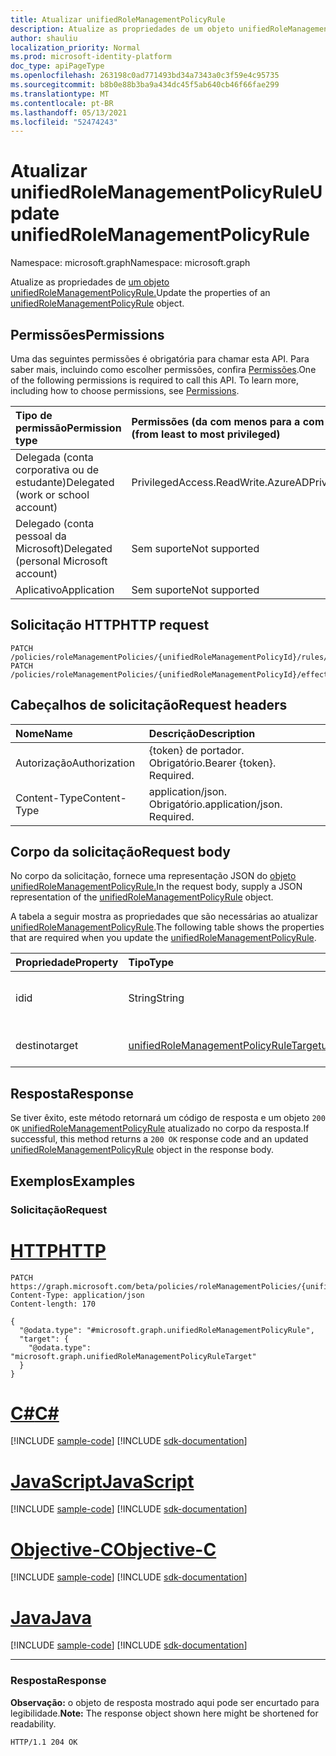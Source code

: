 ```yaml
---
title: Atualizar unifiedRoleManagementPolicyRule
description: Atualize as propriedades de um objeto unifiedRoleManagementPolicyRule.
author: shauliu
localization_priority: Normal
ms.prod: microsoft-identity-platform
doc_type: apiPageType
ms.openlocfilehash: 263198c0ad771493bd34a7343a0c3f59e4c95735
ms.sourcegitcommit: b8b0e88b3ba9a434dc45f5ab640cb46f66fae299
ms.translationtype: MT
ms.contentlocale: pt-BR
ms.lasthandoff: 05/13/2021
ms.locfileid: "52474243"
---
```

# <a name="update-unifiedrolemanagementpolicyrule"></a><span data-ttu-id="3fa79-103">Atualizar unifiedRoleManagementPolicyRule</span><span class="sxs-lookup"><span data-stu-id="3fa79-103">Update unifiedRoleManagementPolicyRule</span></span>
<span data-ttu-id="3fa79-104">Namespace: microsoft.graph</span><span class="sxs-lookup"><span data-stu-id="3fa79-104">Namespace: microsoft.graph</span></span>

<span data-ttu-id="3fa79-105">Atualize as propriedades de [um objeto unifiedRoleManagementPolicyRule.](../resources/unifiedrolemanagementpolicyrule.md)</span><span class="sxs-lookup"><span data-stu-id="3fa79-105">Update the properties of an [unifiedRoleManagementPolicyRule](../resources/unifiedrolemanagementpolicyrule.md) object.</span></span>

## <a name="permissions"></a><span data-ttu-id="3fa79-106">Permissões</span><span class="sxs-lookup"><span data-stu-id="3fa79-106">Permissions</span></span>
<span data-ttu-id="3fa79-p101">Uma das seguintes permissões é obrigatória para chamar esta API. Para saber mais, incluindo como escolher permissões, confira [Permissões](/graph/permissions-reference).</span><span class="sxs-lookup"><span data-stu-id="3fa79-p101">One of the following permissions is required to call this API. To learn more, including how to choose permissions, see [Permissions](/graph/permissions-reference).</span></span>

|<span data-ttu-id="3fa79-109">Tipo de permissão</span><span class="sxs-lookup"><span data-stu-id="3fa79-109">Permission type</span></span>|<span data-ttu-id="3fa79-110">Permissões (da com menos para a com mais privilégios)</span><span class="sxs-lookup"><span data-stu-id="3fa79-110">Permissions (from least to most privileged)</span></span>|
|:---|:---|
|<span data-ttu-id="3fa79-111">Delegada (conta corporativa ou de estudante)</span><span class="sxs-lookup"><span data-stu-id="3fa79-111">Delegated (work or school account)</span></span>|<span data-ttu-id="3fa79-112">PrivilegedAccess.ReadWrite.AzureAD</span><span class="sxs-lookup"><span data-stu-id="3fa79-112">PrivilegedAccess.ReadWrite.AzureAD</span></span>|
|<span data-ttu-id="3fa79-113">Delegado (conta pessoal da Microsoft)</span><span class="sxs-lookup"><span data-stu-id="3fa79-113">Delegated (personal Microsoft account)</span></span>|<span data-ttu-id="3fa79-114">Sem suporte</span><span class="sxs-lookup"><span data-stu-id="3fa79-114">Not supported</span></span>|
|<span data-ttu-id="3fa79-115">Aplicativo</span><span class="sxs-lookup"><span data-stu-id="3fa79-115">Application</span></span>|<span data-ttu-id="3fa79-116">Sem suporte</span><span class="sxs-lookup"><span data-stu-id="3fa79-116">Not supported</span></span>|

## <a name="http-request"></a><span data-ttu-id="3fa79-117">Solicitação HTTP</span><span class="sxs-lookup"><span data-stu-id="3fa79-117">HTTP request</span></span>

<!-- {
  "blockType": "ignored"
}
-->
``` http
PATCH /policies/roleManagementPolicies/{unifiedRoleManagementPolicyId}/rules/{unifiedRoleManagementPolicyRuleId}
PATCH /policies/roleManagementPolicies/{unifiedRoleManagementPolicyId}/effectiveRules/{unifiedRoleManagementPolicyRuleId}
```

## <a name="request-headers"></a><span data-ttu-id="3fa79-118">Cabeçalhos de solicitação</span><span class="sxs-lookup"><span data-stu-id="3fa79-118">Request headers</span></span>
|<span data-ttu-id="3fa79-119">Nome</span><span class="sxs-lookup"><span data-stu-id="3fa79-119">Name</span></span>|<span data-ttu-id="3fa79-120">Descrição</span><span class="sxs-lookup"><span data-stu-id="3fa79-120">Description</span></span>|
|:---|:---|
|<span data-ttu-id="3fa79-121">Autorização</span><span class="sxs-lookup"><span data-stu-id="3fa79-121">Authorization</span></span>|<span data-ttu-id="3fa79-p102">{token} de portador. Obrigatório.</span><span class="sxs-lookup"><span data-stu-id="3fa79-p102">Bearer {token}. Required.</span></span>|
|<span data-ttu-id="3fa79-124">Content-Type</span><span class="sxs-lookup"><span data-stu-id="3fa79-124">Content-Type</span></span>|<span data-ttu-id="3fa79-p103">application/json. Obrigatório.</span><span class="sxs-lookup"><span data-stu-id="3fa79-p103">application/json. Required.</span></span>|

## <a name="request-body"></a><span data-ttu-id="3fa79-127">Corpo da solicitação</span><span class="sxs-lookup"><span data-stu-id="3fa79-127">Request body</span></span>
<span data-ttu-id="3fa79-128">No corpo da solicitação, fornece uma representação JSON do [objeto unifiedRoleManagementPolicyRule.](../resources/unifiedrolemanagementpolicyrule.md)</span><span class="sxs-lookup"><span data-stu-id="3fa79-128">In the request body, supply a JSON representation of the [unifiedRoleManagementPolicyRule](../resources/unifiedrolemanagementpolicyrule.md) object.</span></span>

<span data-ttu-id="3fa79-129">A tabela a seguir mostra as propriedades que são necessárias ao atualizar [unifiedRoleManagementPolicyRule](../resources/unifiedrolemanagementpolicyrule.md).</span><span class="sxs-lookup"><span data-stu-id="3fa79-129">The following table shows the properties that are required when you update the [unifiedRoleManagementPolicyRule](../resources/unifiedrolemanagementpolicyrule.md).</span></span>

|<span data-ttu-id="3fa79-130">Propriedade</span><span class="sxs-lookup"><span data-stu-id="3fa79-130">Property</span></span>|<span data-ttu-id="3fa79-131">Tipo</span><span class="sxs-lookup"><span data-stu-id="3fa79-131">Type</span></span>|<span data-ttu-id="3fa79-132">Descrição</span><span class="sxs-lookup"><span data-stu-id="3fa79-132">Description</span></span>|
|:---|:---|:---|
|<span data-ttu-id="3fa79-133">id</span><span class="sxs-lookup"><span data-stu-id="3fa79-133">id</span></span>|<span data-ttu-id="3fa79-134">String</span><span class="sxs-lookup"><span data-stu-id="3fa79-134">String</span></span>|<span data-ttu-id="3fa79-135">Identificador exclusivo da regra.</span><span class="sxs-lookup"><span data-stu-id="3fa79-135">Unique identifier for the rule.</span></span>|
|<span data-ttu-id="3fa79-136">destino</span><span class="sxs-lookup"><span data-stu-id="3fa79-136">target</span></span>|[<span data-ttu-id="3fa79-137">unifiedRoleManagementPolicyRuleTarget</span><span class="sxs-lookup"><span data-stu-id="3fa79-137">unifiedRoleManagementPolicyRuleTarget</span></span>](../resources/unifiedrolemanagementpolicyruletarget.md)|<span data-ttu-id="3fa79-138">O destino da regra de política.</span><span class="sxs-lookup"><span data-stu-id="3fa79-138">The target for the policy rule.</span></span>|



## <a name="response"></a><span data-ttu-id="3fa79-139">Resposta</span><span class="sxs-lookup"><span data-stu-id="3fa79-139">Response</span></span>

<span data-ttu-id="3fa79-140">Se tiver êxito, este método retornará um código de resposta e um objeto `200 OK` [unifiedRoleManagementPolicyRule](../resources/unifiedrolemanagementpolicyrule.md) atualizado no corpo da resposta.</span><span class="sxs-lookup"><span data-stu-id="3fa79-140">If successful, this method returns a `200 OK` response code and an updated [unifiedRoleManagementPolicyRule](../resources/unifiedrolemanagementpolicyrule.md) object in the response body.</span></span>

## <a name="examples"></a><span data-ttu-id="3fa79-141">Exemplos</span><span class="sxs-lookup"><span data-stu-id="3fa79-141">Examples</span></span>

### <a name="request"></a><span data-ttu-id="3fa79-142">Solicitação</span><span class="sxs-lookup"><span data-stu-id="3fa79-142">Request</span></span>

# <a name="http"></a>[<span data-ttu-id="3fa79-143">HTTP</span><span class="sxs-lookup"><span data-stu-id="3fa79-143">HTTP</span></span>](#tab/http)
<!-- {
  "blockType": "request",
  "name": "update_unifiedrolemanagementpolicyrule"
}
-->
``` http
PATCH https://graph.microsoft.com/beta/policies/roleManagementPolicies/{unifiedRoleManagementPolicyId}/rules/{unifiedRoleManagementPolicyRuleId}
Content-Type: application/json
Content-length: 170

{
  "@odata.type": "#microsoft.graph.unifiedRoleManagementPolicyRule",
  "target": {
    "@odata.type": "microsoft.graph.unifiedRoleManagementPolicyRuleTarget"
  }
}
```
# <a name="c"></a>[<span data-ttu-id="3fa79-144">C#</span><span class="sxs-lookup"><span data-stu-id="3fa79-144">C#</span></span>](#tab/csharp)
[!INCLUDE [sample-code](../includes/snippets/csharp/update-unifiedrolemanagementpolicyrule-csharp-snippets.md)]
[!INCLUDE [sdk-documentation](../includes/snippets/snippets-sdk-documentation-link.md)]

# <a name="javascript"></a>[<span data-ttu-id="3fa79-145">JavaScript</span><span class="sxs-lookup"><span data-stu-id="3fa79-145">JavaScript</span></span>](#tab/javascript)
[!INCLUDE [sample-code](../includes/snippets/javascript/update-unifiedrolemanagementpolicyrule-javascript-snippets.md)]
[!INCLUDE [sdk-documentation](../includes/snippets/snippets-sdk-documentation-link.md)]

# <a name="objective-c"></a>[<span data-ttu-id="3fa79-146">Objective-C</span><span class="sxs-lookup"><span data-stu-id="3fa79-146">Objective-C</span></span>](#tab/objc)
[!INCLUDE [sample-code](../includes/snippets/objc/update-unifiedrolemanagementpolicyrule-objc-snippets.md)]
[!INCLUDE [sdk-documentation](../includes/snippets/snippets-sdk-documentation-link.md)]

# <a name="java"></a>[<span data-ttu-id="3fa79-147">Java</span><span class="sxs-lookup"><span data-stu-id="3fa79-147">Java</span></span>](#tab/java)
[!INCLUDE [sample-code](../includes/snippets/java/update-unifiedrolemanagementpolicyrule-java-snippets.md)]
[!INCLUDE [sdk-documentation](../includes/snippets/snippets-sdk-documentation-link.md)]

---



### <a name="response"></a><span data-ttu-id="3fa79-148">Resposta</span><span class="sxs-lookup"><span data-stu-id="3fa79-148">Response</span></span>
<span data-ttu-id="3fa79-149">**Observação:** o objeto de resposta mostrado aqui pode ser encurtado para legibilidade.</span><span class="sxs-lookup"><span data-stu-id="3fa79-149">**Note:** The response object shown here might be shortened for readability.</span></span>
<!-- {
  "blockType": "response",
  "truncated": true,
  "@odata.type": "microsoft.graph.unifiedRoleManagementPolicyRule"
}
-->
```http
HTTP/1.1 204 OK

```
<!--
{
  "@odata.type": "#microsoft.graph.unifiedRoleManagementPolicyRule",
  "id": "ba9cc2d6-c2d6-ba9c-d6c2-9cbad6c29cba",
  "target": {
    "@odata.type": "microsoft.graph.unifiedRoleManagementPolicyRuleTarget"
  }
}
```
-->
